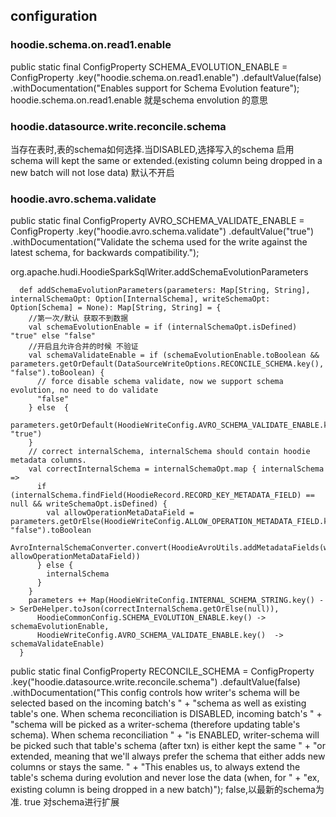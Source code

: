 
## configuration
### hoodie.schema.on.read1.enable
  public static final ConfigProperty<Boolean> SCHEMA_EVOLUTION_ENABLE = ConfigProperty
      .key("hoodie.schema.on.read1.enable")
      .defaultValue(false)
      .withDocumentation("Enables support for Schema Evolution feature");
  hoodie.schema.on.read1.enable 就是schema envolution 的意思 
###  hoodie.datasource.write.reconcile.schema
当存在表时,表的schema如何选择.当DISABLED,选择写入的schema
启用 schema will kept the same or extended.(existing column  being dropped in a new batch will not lose data)
默认不开启
### hoodie.avro.schema.validate
  public static final ConfigProperty<String> AVRO_SCHEMA_VALIDATE_ENABLE = ConfigProperty
      .key("hoodie.avro.schema.validate")
      .defaultValue("true")
      .withDocumentation("Validate the schema used for the write against the latest schema, for backwards compatibility.");

org.apache.hudi.HoodieSparkSqlWriter.addSchemaEvolutionParameters
```
  def addSchemaEvolutionParameters(parameters: Map[String, String], internalSchemaOpt: Option[InternalSchema], writeSchemaOpt: Option[Schema] = None): Map[String, String] = {
    //第一次/默认 获取不到数据
    val schemaEvolutionEnable = if (internalSchemaOpt.isDefined) "true" else "false"
    //开启且允许合并的时候 不验证
    val schemaValidateEnable = if (schemaEvolutionEnable.toBoolean && parameters.getOrDefault(DataSourceWriteOptions.RECONCILE_SCHEMA.key(), "false").toBoolean) {
      // force disable schema validate, now we support schema evolution, no need to do validate
      "false"
    } else  {
      parameters.getOrDefault(HoodieWriteConfig.AVRO_SCHEMA_VALIDATE_ENABLE.key(), "true")
    }
    // correct internalSchema, internalSchema should contain hoodie metadata columns.
    val correctInternalSchema = internalSchemaOpt.map { internalSchema =>
      if (internalSchema.findField(HoodieRecord.RECORD_KEY_METADATA_FIELD) == null && writeSchemaOpt.isDefined) {
        val allowOperationMetaDataField = parameters.getOrElse(HoodieWriteConfig.ALLOW_OPERATION_METADATA_FIELD.key(), "false").toBoolean
        AvroInternalSchemaConverter.convert(HoodieAvroUtils.addMetadataFields(writeSchemaOpt.get, allowOperationMetaDataField))
      } else {
        internalSchema
      }
    }
    parameters ++ Map(HoodieWriteConfig.INTERNAL_SCHEMA_STRING.key() -> SerDeHelper.toJson(correctInternalSchema.getOrElse(null)),
      HoodieCommonConfig.SCHEMA_EVOLUTION_ENABLE.key() -> schemaEvolutionEnable,
      HoodieWriteConfig.AVRO_SCHEMA_VALIDATE_ENABLE.key()  -> schemaValidateEnable)
  }

```

  public static final ConfigProperty<Boolean> RECONCILE_SCHEMA = ConfigProperty
      .key("hoodie.datasource.write.reconcile.schema")
      .defaultValue(false)
      .withDocumentation("This config controls how writer's schema will be selected based on the incoming batch's "
          + "schema as well as existing table's one. When schema reconciliation is DISABLED, incoming batch's "
          + "schema will be picked as a writer-schema (therefore updating table's schema). When schema reconciliation "
          + "is ENABLED, writer-schema will be picked such that table's schema (after txn) is either kept the same "
          + "or extended, meaning that we'll always prefer the schema that either adds new columns or stays the same. "
          + "This enables us, to always extend the table's schema during evolution and never lose the data (when, for "
          + "ex, existing column is being dropped in a new batch)");
false,以最新的schema为准.
true 对schema进行扩展